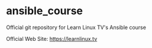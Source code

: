 # ansible_course
Official git repository for Learn Linux TV's Ansible course

Official Web Site: https://learnlinux.tv
